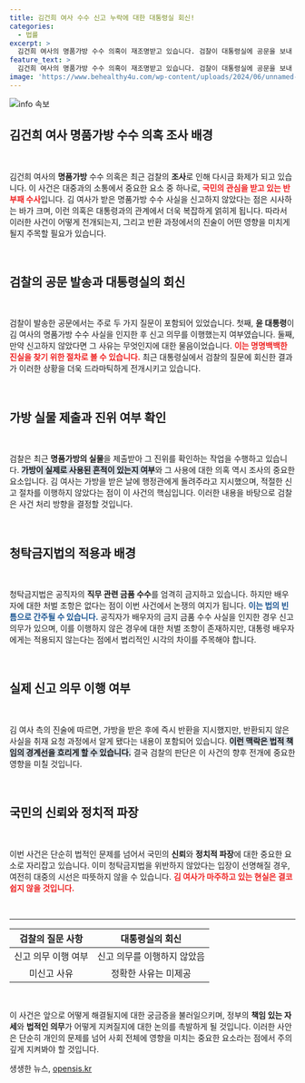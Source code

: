 ```yaml
---
title: 김건희 여사 수수 신고 누락에 대한 대통령실 회신!
categories:
  - 법률
excerpt: >
  김건희 여사의 명품가방 수수 의혹이 재조명받고 있습니다. 검찰이 대통령실에 공문을 보내 진위 여부와 신고 의무 이행을 확인하고, 실물 가방도 제출받았습니다. 조사 결과가 주목됩니다!
feature_text: >
  김건희 여사의 명품가방 수수 의혹이 재조명받고 있습니다. 검찰이 대통령실에 공문을 보내 진위 여부와 신고 의무 이행을 확인하고, 실물 가방도 제출받았습니다. 조사 결과가 주목됩니다!
image: 'https://www.behealthy4u.com/wp-content/uploads/2024/06/unnamed-file.png'
---
```


<p><img src="https://www.behealthy4u.com/wp-content/uploads/2024/06/unnamed-file.png" alt="info 속보" /></p>

<h2 data-ke-size="size26">김건희 여사 명품가방 수수 의혹 조사 배경</h2>

<p data-ke-size="size16">&nbsp;</p>

<p>김건희 여사의 <b>명품가방</b> 수수 의혹은 최근 검찰의 <b>조사</b>로 인해 다시금 화제가 되고 있습니다. 이 사건은 대중과의 소통에서 중요한 요소 중 하나로, <b><span style="color: #ee2323;">국민의 관심을 받고 있는 반부패 수사</span></b>입니다. 김 여사가 받은 명품가방 수수 사실을 신고하지 않았다는 점은 시사하는 바가 크며, 이런 의혹은 대통령과의 관계에서 더욱 복잡하게 얽히게 됩니다. 따라서 이러한 사건이 어떻게 전개되는지, 그리고 반환 과정에서의 진술이 어떤 영향을 미치게 될지 주목할 필요가 있습니다.</p>

<p data-ke-size="size16">&nbsp;</p>

<h2 data-ke-size="size26">검찰의 공문 발송과 대통령실의 회신</h2>

<p data-ke-size="size16">&nbsp;</p>

<p>검찰이 발송한 공문에서는 주로 두 가지 질문이 포함되어 있었습니다. 첫째, <b>윤 대통령</b>이 김 여사의 명품가방 수수 사실을 인지한 후 신고 의무를 이행했는지 여부였습니다. 둘째, 만약 신고하지 않았다면 그 사유는 무엇인지에 대한 물음이었습니다. <b><span style="color: #ee2323;">이는 명명백백한 진실을 찾기 위한 절차로 볼 수 있습니다.</span></b> 최근 대통령실에서 검찰의 질문에 회신한 결과가 이러한 상황을 더욱 드라마틱하게 전개시키고 있습니다.</p>

<p data-ke-size="size16">&nbsp;</p>

<h2 data-ke-size="size26">가방 실물 제출과 진위 여부 확인</h2>

<p data-ke-size="size16">&nbsp;</p>

<p>검찰은 최근 <b>명품가방의 실물</b>을 제출받아 그 진위를 확인하는 작업을 수행하고 있습니다. <b><span style="background-color: #21538527;">가방이 실제로 사용된 흔적이 있는지 여부</span></b>와 그 사용에 대한 의혹 역시 조사의 중요한 요소입니다. 김 여사는 가방을 받은 날에 행정관에게 돌려주라고 지시했으며, 적절한 신고 절차를 이행하지 않았다는 점이 이 사건의 핵심입니다. 이러한 내용을 바탕으로 검찰은 사건 처리 방향을 결정할 것입니다.</p>

<p data-ke-size="size16">&nbsp;</p>

<h2 data-ke-size="size26">청탁금지법의 적용과 배경</h2>

<p data-ke-size="size16">&nbsp;</p>

<p>청탁금지법은 공직자의 <b>직무 관련 금품 수수</b>를 엄격히 금지하고 있습니다. 하지만 배우자에 대한 처벌 조항은 없다는 점이 이번 사건에서 논쟁의 여지가 됩니다. <b><span style="color: #1a5490;">이는 법의 빈틈으로 간주될 수 있습니다.</span></b> 공직자가 배우자의 금지 금품 수수 사실을 인지한 경우 신고 의무가 있으며, 이를 이행하지 않은 경우에 대한 처벌 조항이 존재하지만, 대통령 배우자에게는 적용되지 않는다는 점에서 법리적인 시각의 차이를 주목해야 합니다.</p>

<p data-ke-size="size16">&nbsp;</p>

<h2 data-ke-size="size26">실제 신고 의무 이행 여부</h2>

<p data-ke-size="size16">&nbsp;</p>

<p>김 여사 측의 진술에 따르면, 가방을 받은 후에 즉시 반환을 지시했지만, 반환되지 않은 사실을 취재 요청 과정에서 알게 됐다는 내용이 포함되어 있습니다. <b><span style="background-color: #21538527;">이런 맥락은 법적 책임의 경계선을 흐리게 할 수 있습니다.</span></b> 결국 검찰의 판단은 이 사건의 향후 전개에 중요한 영향을 미칠 것입니다.</p>

<p data-ke-size="size16">&nbsp;</p>

<h2 data-ke-size="size26">국민의 신뢰와 정치적 파장</h2>

<p data-ke-size="size16">&nbsp;</p>

<p>이번 사건은 단순히 법적인 문제를 넘어서 국민의 <b>신뢰</b>와 <b>정치적 파장</b>에 대한 중요한 요소로 자리잡고 있습니다. 이미 청탁금지법을 위반하지 않았다는 입장이 선명해질 경우, 여전히 대중의 시선은 따뜻하지 않을 수 있습니다. <b><span style="color: #ee2323;">김 여사가 마주하고 있는 현실은 결코 쉽지 않을 것입니다.</span></b></p>

<p data-ke-size="size16">&nbsp;</p>

<hr />

<table style="width: 100%;">
    <thead>
        <tr>
            <th style="text-align: center; height: 30px;"><b>검찰의 질문 사항</b></th>
            <th style="text-align: center; height: 30px;"><b>대통령실의 회신</b></th>
        </tr>
    </thead>
    <tbody>
        <tr>
            <td style="text-align: center; height: 30px;">신고 의무 이행 여부</td>
            <td style="text-align: center; height: 30px;">신고 의무를 이행하지 않았음</td>
        </tr>
        <tr>
            <td style="text-align: center; height: 30px;">미신고 사유</td>
            <td style="text-align: center; height: 30px;">정확한 사유는 미제공</td>
        </tr>
    </tbody>
</table>

<p data-ke-size="size16">&nbsp;</p>

<p>이 사건은 앞으로 어떻게 해결될지에 대한 궁금증을 불러일으키며, 정부의 <b>책임 있는 자세</b>와 <b>법적인 의무</b>가 어떻게 지켜질지에 대한 논의를 촉발하게 될 것입니다. 이러한 사안은 단순히 개인의 문제를 넘어 사회 전체에 영향을 미치는 중요한 요소라는 점에서 주의 깊게 지켜봐야 할 것입니다.</p>
생생한 뉴스, <a href="https://opensis.kr" rel="dofollow">opensis.kr</a>


